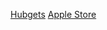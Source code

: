 [Hubgets](https://AdelinaLipsa.github.io/proiect-final/hubgets_project/index.html)
[Apple Store](https://AdelinaLipsa.github.io/proiect-final/apple_store/pages/index.html)
